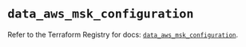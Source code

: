 # `data_aws_msk_configuration`

Refer to the Terraform Registry for docs: [`data_aws_msk_configuration`](https://registry.terraform.io/providers/hashicorp/aws/4.54.0/docs/data-sources/msk_configuration).

